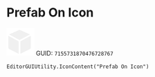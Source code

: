 # Prefab On Icon
![](/img/Prefab%20On%20Icon.png)
GUID: `7155731870476728767`
```
EditorGUIUtility.IconContent("Prefab On Icon")
```
